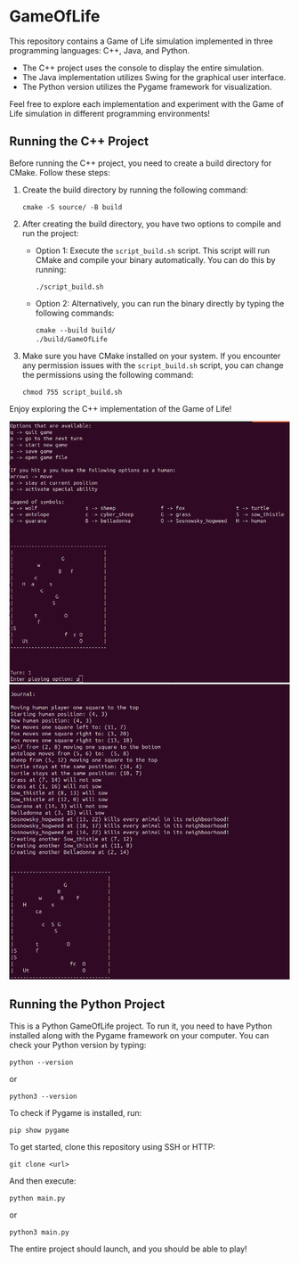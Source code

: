 # GameOfLife

This repository contains a Game of Life simulation implemented in three programming languages: C++, Java, and Python.

- The C++ project uses the console to display the entire simulation.
- The Java implementation utilizes Swing for the graphical user interface.
- The Python version utilizes the Pygame framework for visualization.

Feel free to explore each implementation and experiment with the Game of Life simulation in different programming environments!

## Running the C++ Project

Before running the C++ project, you need to create a build directory for CMake. Follow these steps:

1. Create the build directory by running the following command:
    ```
    cmake -S source/ -B build
    ```

2. After creating the build directory, you have two options to compile and run the project:
    - Option 1: Execute the `script_build.sh` script. This script will run CMake and compile your binary automatically. You can do this by running:
        ```
        ./script_build.sh
        ```
    
    - Option 2: Alternatively, you can run the binary directly by typing the following commands:
        ```
        cmake --build build/
        ./build/GameOfLife
        ```

3. Make sure you have CMake installed on your system. If you encounter any permission issues with the `script_build.sh` script, you can change the permissions using the following command:
    ```
    chmod 755 script_build.sh
    ```

Enjoy exploring the C++ implementation of the Game of Life!

<img src="Screenshots/Game_Of_Life_Cpp.png" alt="Simulation" width="650">
<img src="Screenshots/Game_Of_Life_Cpp_2.png" alt="Simulation" width="650">

## Running the Python Project

This is a Python GameOfLife project. To run it, you need to have Python installed along with the Pygame framework on your computer. You can check your Python version by typing:

```
python --version
```
or
```
python3 --version
```

To check if Pygame is installed, run:

```
pip show pygame
```

To get started, clone this repository using SSH or HTTP:
```
git clone <url>
```

And then execute:

```
python main.py
```
or
```
python3 main.py
```

The entire project should launch, and you should be able to play!

